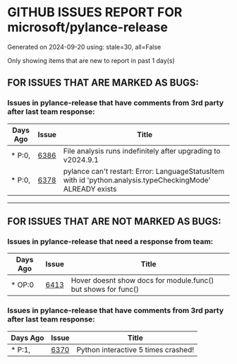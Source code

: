 
# GITHUB ISSUES REPORT FOR microsoft/pylance-release


Generated on 2024-09-20 using: stale=30, all=False


Only showing items that are new to report in past 1 day(s)


## FOR ISSUES THAT ARE MARKED AS BUGS:


### Issues in pylance-release that have comments from 3rd party after last team response:

| Days Ago | Issue | Title |
| --- | --- | --- |
 | \* P:0,  |[6386](https://github.com/microsoft/pylance-release/issues/6386 "File analysis runs indefinitely after upgrading to v2024.9.1")  |File analysis runs indefinitely after upgrading to v2024.9.1 |
 | \* P:0,  |[6378](https://github.com/microsoft/pylance-release/issues/6378 "pylance can't restart: Error: LanguageStatusItem with id 'python.analysis.typeCheckingMode' ALREADY exists")  |pylance can't restart: Error: LanguageStatusItem with id 'python.analysis.typeCheckingMode' ALREADY exists |

---

## FOR ISSUES THAT ARE NOT MARKED AS BUGS:


### Issues in pylance-release that need a response from team:

| Days Ago | Issue | Title |
| --- | --- | --- |
 | \* OP:0  |[6413](https://github.com/microsoft/pylance-release/issues/6413 "Hover doesnt show docs for module.func() but shows for func()")  |Hover doesnt show docs for module.func() but shows for func() |

### Issues in pylance-release that have comments from 3rd party after last team response:

| Days Ago | Issue | Title |
| --- | --- | --- |
 | \* P:1,  |[6370](https://github.com/microsoft/pylance-release/issues/6370 "Python interactive 5 times crashed!")  |Python interactive 5 times crashed! |





















